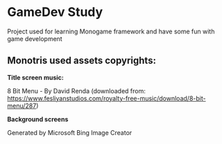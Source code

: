 # GameDev Study

Project used for learning Monogame framework and have some fun with game development

## Monotris used assets copyrights:

**Title screen music:**

8 Bit Menu - By David Renda (downloaded from: https://www.fesliyanstudios.com/royalty-free-music/download/8-bit-menu/287)

**Background screens**

Generated by Microsoft Bing Image Creator 

